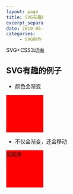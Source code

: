 ```yaml
---
layout: page
title: SVG有趣的例子
excerpt_separator: "<!--more-->"
date: 2019-06-23
categories:
     - SVG制作
tags:
  - svg

---
```

SVG+CSS3动画

<!--more-->
## SVG有趣的例子
- 颜色会渐变
<head>
  <meta charset="UTF-8">
<style> 
.QXF
{
width:100px;
height:100px;
background:red;
animation:QXF 5s;
animation-iteration-count: infinite;
}

@keyframes QXF
{
from {background:red;}
to {background:blue;}
}



</style>
</head>
<body>

<div class="QXF"></div>
</body>


- 不仅会渐变，还会移动
<head>
<style> 
div
{
width:100px;
height:100px;
background:red;
position:relative;
animation:aaa 5s linear 2s infinite alternate;
}

@keyframes aaa
{
0%   {background:red; left:0px; top:0px;}
25%  {background:green; left:200px; top:0px;}
50%  {background:yellow; left:200px; top:200px;}
75%  {background:black; left:0px; top:200px;}
100% {background:red; left:0px; top:0px;}
}
</style>
</head>
<body>
<div class="aaa">动起来</div>

</body>